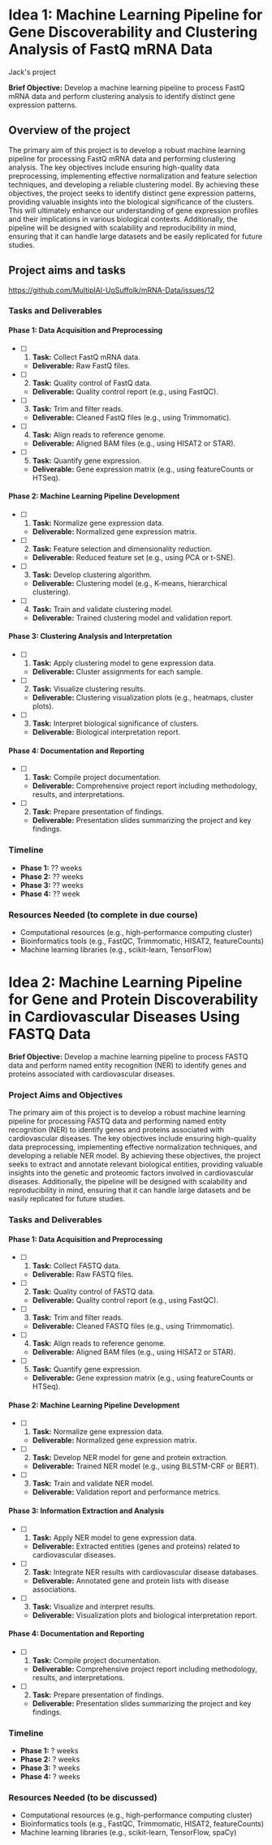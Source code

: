 # Idea 1: Machine Learning Pipeline for Gene Discoverability and Clustering Analysis of FastQ mRNA Data
Jack's project

**Brief Objective:** Develop a machine learning pipeline to process FastQ mRNA data and perform clustering analysis to identify distinct gene expression patterns.

## Overview of the project
The primary aim of this project is to develop a robust machine learning pipeline for processing FastQ mRNA data and performing clustering analysis. The key objectives include ensuring high-quality data preprocessing, implementing effective normalization and feature selection techniques, and developing a reliable clustering model. By achieving these objectives, the project seeks to identify distinct gene expression patterns, providing valuable insights into the biological significance of the clusters. This will ultimately enhance our understanding of gene expression profiles and their implications in various biological contexts. Additionally, the pipeline will be designed with scalability and reproducibility in mind, ensuring that it can handle large datasets and be easily replicated for future studies.

## Project aims and tasks

https://github.com/MultiplAI-UoSuffolk/mRNA-Data/issues/12

### Tasks and Deliverables

#### Phase 1: Data Acquisition and Preprocessing
- [ ] 1. **Task:** Collect FastQ mRNA data.
   - **Deliverable:** Raw FastQ files.

- [ ] 2. **Task:** Quality control of FastQ data.
   - **Deliverable:** Quality control report (e.g., using FastQC).

- [ ] 3. **Task:** Trim and filter reads.
   - **Deliverable:** Cleaned FastQ files (e.g., using Trimmomatic).

- [ ] 4. **Task:** Align reads to reference genome.
   - **Deliverable:** Aligned BAM files (e.g., using HISAT2 or STAR).

- [ ] 5. **Task:** Quantify gene expression.
   - **Deliverable:** Gene expression matrix (e.g., using featureCounts or HTSeq).

#### Phase 2: Machine Learning Pipeline Development
- [ ] 1. **Task:** Normalize gene expression data.
   - **Deliverable:** Normalized gene expression matrix.

- [ ] 2. **Task:** Feature selection and dimensionality reduction.
   - **Deliverable:** Reduced feature set (e.g., using PCA or t-SNE).

- [ ] 3. **Task:** Develop clustering algorithm.
   - **Deliverable:** Clustering model (e.g., K-means, hierarchical clustering).

- [ ] 4. **Task:** Train and validate clustering model.
   - **Deliverable:** Trained clustering model and validation report.

#### Phase 3: Clustering Analysis and Interpretation
- [ ] 1. **Task:** Apply clustering model to gene expression data.
   - **Deliverable:** Cluster assignments for each sample.

- [ ] 2. **Task:** Visualize clustering results.
   - **Deliverable:** Clustering visualization plots (e.g., heatmaps, cluster plots).

- [ ] 3. **Task:** Interpret biological significance of clusters.
   - **Deliverable:** Biological interpretation report.

#### Phase 4: Documentation and Reporting
- [ ] 1. **Task:** Compile project documentation.
   - **Deliverable:** Comprehensive project report including methodology, results, and interpretations.

- [ ] 2. **Task:** Prepare presentation of findings.
   - **Deliverable:** Presentation slides summarizing the project and key findings.

### Timeline
- **Phase 1:** ?? weeks
- **Phase 2:** ?? weeks
- **Phase 3:** ?? weeks
- **Phase 4:** ?? week

### Resources Needed (to complete in due course)
- Computational resources (e.g., high-performance computing cluster)
- Bioinformatics tools (e.g., FastQC, Trimmomatic, HISAT2, featureCounts)
- Machine learning libraries (e.g., scikit-learn, TensorFlow)


# Idea 2: Machine Learning Pipeline for Gene and Protein Discoverability in Cardiovascular Diseases Using FASTQ Data

**Brief Objective:** Develop a machine learning pipeline to process FASTQ data and perform named entity recognition (NER) to identify genes and proteins associated with cardiovascular diseases.

### Project Aims and Objectives
The primary aim of this project is to develop a robust machine learning pipeline for processing FASTQ data and performing named entity recognition (NER) to identify genes and proteins associated with cardiovascular diseases. The key objectives include ensuring high-quality data preprocessing, implementing effective normalization techniques, and developing a reliable NER model. By achieving these objectives, the project seeks to extract and annotate relevant biological entities, providing valuable insights into the genetic and proteomic factors involved in cardiovascular diseases. Additionally, the pipeline will be designed with scalability and reproducibility in mind, ensuring that it can handle large datasets and be easily replicated for future studies.


### Tasks and Deliverables

#### Phase 1: Data Acquisition and Preprocessing
- [ ] 1. **Task:** Collect FASTQ data.
   - **Deliverable:** Raw FASTQ files.

- [ ] 2. **Task:** Quality control of FASTQ data.
   - **Deliverable:** Quality control report (e.g., using FastQC).

- [ ] 3. **Task:** Trim and filter reads.
   - **Deliverable:** Cleaned FASTQ files (e.g., using Trimmomatic).

- [ ] 4. **Task:** Align reads to reference genome.
   - **Deliverable:** Aligned BAM files (e.g., using HISAT2 or STAR).

- [ ] 5. **Task:** Quantify gene expression.
   - **Deliverable:** Gene expression matrix (e.g., using featureCounts or HTSeq).

#### Phase 2: Machine Learning Pipeline Development
- [ ] 1. **Task:** Normalize gene expression data.
   - **Deliverable:** Normalized gene expression matrix.

- [ ] 2. **Task:** Develop NER model for gene and protein extraction.
   - **Deliverable:** Trained NER model (e.g., using BiLSTM-CRF or BERT).

- [ ] 3. **Task:** Train and validate NER model.
   - **Deliverable:** Validation report and performance metrics.

#### Phase 3: Information Extraction and Analysis
- [ ] 1. **Task:** Apply NER model to gene expression data.
   - **Deliverable:** Extracted entities (genes and proteins) related to cardiovascular diseases.

- [ ] 2. **Task:** Integrate NER results with cardiovascular disease databases.
   - **Deliverable:** Annotated gene and protein lists with disease associations.

- [ ] 3. **Task:** Visualize and interpret results.
   - **Deliverable:** Visualization plots and biological interpretation report.

#### Phase 4: Documentation and Reporting
- [ ] 1. **Task:** Compile project documentation.
   - **Deliverable:** Comprehensive project report including methodology, results, and interpretations.

- [ ] 2. **Task:** Prepare presentation of findings.
   - **Deliverable:** Presentation slides summarizing the project and key findings.

### Timeline
- **Phase 1:** ? weeks
- **Phase 2:** ? weeks
- **Phase 3:** ? weeks
- **Phase 4:** ? weeks

### Resources Needed (to be discussed)
- Computational resources (e.g., high-performance computing cluster)
- Bioinformatics tools (e.g., FastQC, Trimmomatic, HISAT2, featureCounts)
- Machine learning libraries (e.g., scikit-learn, TensorFlow, spaCy)


